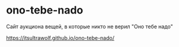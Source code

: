 # ono-tebe-nado
Сайт аукциона вещей, в которые никто не верил "Оно тебе надо"

https://itsultrawolf.github.io/ono-tebe-nado/
